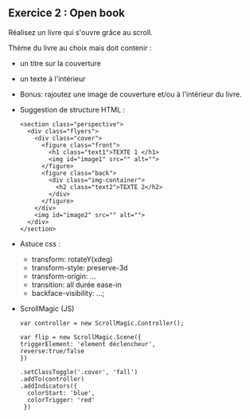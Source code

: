 ## Exercice 2 : Open book

Réalisez un livre qui s'ouvre grâce au scroll. 

Thème du livre au choix mais doit contenir : 
* un titre sur la couverture 
* un texte à l'intérieur 
* Bonus:  rajoutez une image de couverture et/ou à l'intérieur du livre.



* Suggestion de structure HTML :

      <section class="perspective">
        <div class="flyers">
          <div class="cover">
            <figure class="front">
              <h1 class="text1">TEXTE 1 </h1>
              <img id="image1" src="" alt="">
            </figure>
            <figure class="back">
              <div class="img-container">
                <h2 class="text2">TEXTE 2</h2>
              </div>
            </figure>
          </div>
          <img id="image2" src="" alt="">
        </div>
      </section>

* Astuce css :
   * transform: rotateY(xdeg)
   * transform-style: preserve-3d
   * transform-origin: ...
   * transition: all durée ease-in
   * backface-visibility: ...;


* ScrollMagic (JS)

      var controller = new ScrollMagic.Controller();

      var flip = new ScrollMagic.Scene({
      triggerElement: 'element déclencheur',
      reverse:true/false
      })

      .setClassToggle('.cover', 'fall')
      .addTo(controller)
      .addIndicators({
        colorStart: 'blue',
        colorTrigger: 'red'
       })
